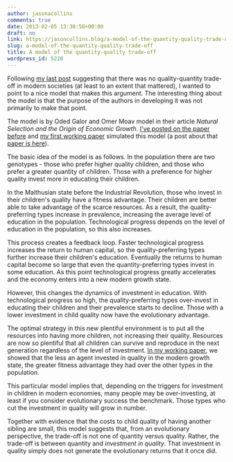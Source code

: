 ```yaml
---
author: jasonacollins
comments: true
date: 2013-02-05 13:30:58+00:00
draft: no
link: https://jasoncollins.blog/a-model-of-the-quantity-quality-trade-off/
slug: a-model-of-the-quantity-quality-trade-off
title: A model of the quantity-quality trade-off
wordpress_id: 5228
---
```


Following [my last post](https://jasoncollins.blog/there-is-no-quantity-quality-trade-off/) suggesting that there was no quality-quantity trade-off in modern societies (at least to an extent that mattered), I wanted to point to a nice model that makes this argument. The interesting thing about the model is that the purpose of the authors in developing it was not primarily to make that point.

The model is by Oded Galor and Omer Moav model in their article _Natural Selection and the Origin of Economic Growth_. [I've posted on the paper before](https://jasoncollins.blog/natural-selection-and-economic-growth/) and [my first working paper](http://ssrn.com/abstract=1851251) simulated this model (a post about that [paper is here](https://jasoncollins.blog/natural-selection-and-the-collapse-of-economic-growth/)).

The basic idea of the model is as follows. In the population there are two genotypes - those who prefer higher quality children, and those who prefer a greater quantity of children. Those with a preference for higher quality invest more in educating their children.

In the Malthusian state before the Industrial Revolution, those who invest in their children's quality have a fitness advantage. Their children are better able to take advantage of the scarce resources. As a result, the quality-preferring types increase in prevalence, increasing the average level of education in the population. Technological progress depends on the level of education in the population, so this also increases.

This process creates a feedback loop. Faster technological progress increases the return to human capital, so the quality-preferring types further increase their children's education. Eventually the returns to human capital become so large that even the quantity-preferring types invest in some education. As this point technological progress greatly accelerates and the economy enters into a new modern growth state.

However, this changes the dynamics of investment in education. With technological progress so high, the quality-preferring types over-invest in educating their children and their prevalence starts to decline. Those with a lower investment in child quality now have the evolutionary advantage.

The optimal strategy in this new plentiful environment is to put all the resources into having more children, not increasing their quality. Resources are now so plentiful that all children can survive and reproduce in the next generation regardless of the level of investment. [In my working paper](http://ssrn.com/abstract=1851251), we showed that the less an agent invested in quality in the modern growth state, the greater fitness advantage they had over the other types in the population.

This particular model implies that, depending on the triggers for investment in children in modern economies, many people may be over-investing, at least if you consider evolutionary success the benchmark. Those types who cut the investment in quality will grow in number.

Together with evidence that the costs to child quality of having another sibling are small, this model suggests that, from an evolutionary perspective, the trade-off is not one of quantity versus quality. Rather, the trade-off is between quantity and _investment in quality_. That investment in quality simply does not generate the evolutionary returns that it once did.
